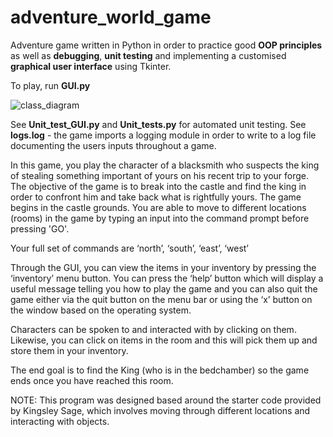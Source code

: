 # adventure_world_game
Adventure game written in Python in order to practice good <strong>OOP principles</strong> as well as <strong>debugging</strong>, <strong>unit testing</strong> and implementing a customised <strong>graphical user interface</strong> using Tkinter.

To play, run <strong>GUI.py</strong>

![class_diagram](https://user-images.githubusercontent.com/44060045/215266879-5c8919da-61e7-49b8-8bcb-24bdc4a175a4.png)

See <strong>Unit_test_GUI.py</strong> and <strong>Unit_tests.py</strong> for automated unit testing.
See <strong>logs.log</strong> - the game imports a logging module in order to write to a log file documenting the users inputs throughout a game.

In this game, you play the character of a blacksmith who suspects the king of stealing something important of yours on his recent trip
to your forge. The objective of the game is to break into the castle and find the king in order to confront him and take back what is rightfully yours.
The game begins in the castle grounds. You are able to move to different locations (rooms) in the game by typing an input into the command prompt before pressing 'GO'.

Your full set of commands are
‘north’, ‘south’, ‘east’, ‘west’

Through the GUI, you can view the items in your inventory by pressing the ‘inventory’ menu button. You can press the ‘help’ button which will display a useful message telling you how to play the game and you can also quit the game either via the quit button on the menu bar or using the ‘x’ button on the window based on the operating system.

Characters can be spoken to and interacted with by clicking on them. Likewise, you can click on items in the room and this will pick them up and store them in your inventory.

The end goal is to find the King (who is in the bedchamber) so the game ends once you
have reached this room.

NOTE: This program was designed based around the starter code provided by
Kingsley Sage, which involves moving through different locations and interacting with
objects.
